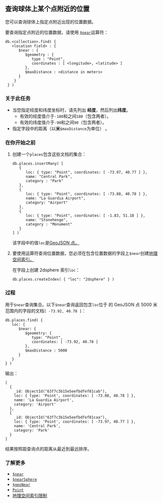 ## 查询球体上某个点附近的位置

您可以查询球体上指定点附近出现的位置数据。

要查询指定点附近的位置数据，请使用 [`$near`](https://www.mongodb.com/docs/v7.0/reference/operator/query/near/#mongodb-query-op.-near)运算符：

```
db.<collection>.find( {
   <location field> : {
      $near : {
         $geometry : {
            type : "Point",
            coordinates : [ <longitude>, <latitude> ]
         },
         $maxDistance : <distance in meters>
      }
    }
 } )
```

### 关于此任务

- 当您指定经度和纬度坐标时，请先列出 **经度**，然后列出**纬度**。
  - 有效的经度值介于`-180`和之间`180`（包含两者）。
  - 有效的纬度值介于`-90`和之间`90`（包含两者）。
- 指定字段中的距离（以**米**`$maxDistance`为单位） 。

### 在你开始之前

1. 创建一个`places`包含这些文档的集合：

   ```
   db.places.insertMany( [
      {
         loc: { type: "Point", coordinates: [ -73.97, 40.77 ] },
         name: "Central Park",
         category : "Park"
      },
      {
         loc: { type: "Point", coordinates: [ -73.88, 40.78 ] },
         name: "La Guardia Airport",
         category: "Airport"
      },
      {
         loc: { type: "Point", coordinates: [ -1.83, 51.18 ] },
         name: "Stonehenge",
         category : "Monument"
      }
   ] )
   ```

   该字段中的值`loc`是[GeoJSON 点。](https://www.mongodb.com/docs/v7.0/reference/geojson/#std-label-geojson-point)

2. 要使用运算符查询位置数据，您必须在包含位置数据的字段上`$near`创建[地理空间索引。](https://www.mongodb.com/docs/v7.0/core/indexes/index-types/index-geospatial/#std-label-geospatial-index)

   在字段上创建 2dsphere 索引`loc`：

   ```
   db.places.createIndex( { "loc": "2dsphere" } )
   ```

### 过程

用于`$near`查询集合。以下`$near`查询返回包含`loc`位于 的 GeoJSON 点 5000 米范围内的字段的文档`[ -73.92, 40.78 ]`：

```
db.places.find( {
   loc: {
      $near: {
         $geometry: {
            type: "Point",
            coordinates: [ -73.92, 40.78 ]
         },
         $maxDistance : 5000
      }
   }
} )
```

输出：

```
[
  {
    _id: ObjectId("63f7c3b15e5eefbdfef81cab"),
    loc: { type: 'Point', coordinates: [ -73.88, 40.78 ] },
    name: 'La Guardia Airport',
    category: 'Airport'
  },
  {
    _id: ObjectId("63f7c3b15e5eefbdfef81caa"),
    loc: { type: 'Point', coordinates: [ -73.97, 40.77 ] },
    name: 'Central Park',
    category: 'Park'
  }
]
```

结果按照距查询点的距离从最近到最远排序。

### 了解更多

- [`$near`](https://www.mongodb.com/docs/v7.0/reference/operator/query/near/#mongodb-query-op.-near)
- [`$nearSphere`](https://www.mongodb.com/docs/v7.0/reference/operator/query/nearSphere/#mongodb-query-op.-nearSphere)
- [`$geoNear`](https://www.mongodb.com/docs/v7.0/reference/operator/aggregation/geoNear/#mongodb-pipeline-pipe.-geoNear)
- [`Point`](https://www.mongodb.com/docs/v7.0/reference/geojson/#std-label-geojson-point)
- [地理空间索引限制](https://www.mongodb.com/docs/v7.0/core/indexes/index-types/geospatial/restrictions/#std-label-geospatial-restrictions)